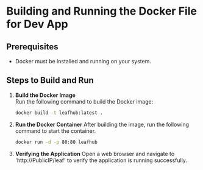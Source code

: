 # Building and Running the Docker File for Dev App

## Prerequisites
- Docker must be installed and running on your system.

## Steps to Build and Run

1. **Build the Docker Image**  
   Run the following command to build the Docker image:

   ```bash
   docker build -t leafhub:latest .
   ```

2. **Run the Docker Container**
   After building the image, run the following command to start the container.

   ```bash
   docker run -d -p 80:80 leafhub
   ```
   
3. **Verifying the Application**
   Open a web browser and navigate to 'http://PublicIP/leaf' to verify the application is running successfully.
